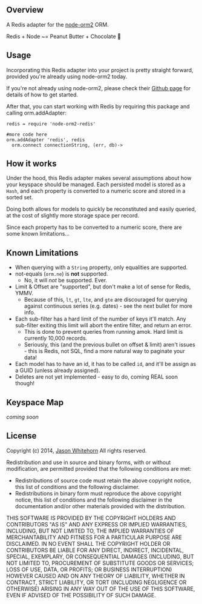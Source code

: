 ## Overview

A Redis adapter for the [node-orm2](https://github.com/dresende/node-orm2) ORM.

Redis + Node ~= Peanut Butter + Chocolate :blue_heart:

## Usage

Incorporating this Redis adapter into your project is pretty straight forward, provided you're already using node-orm2 today.

If you're not already using node-orm2, please check their [Github page](https://github.com/dresende/node-orm2) for details of how to get started.

After that, you can start working with Redis by requiring this package and calling orm.addAdapter:

    redis = require 'node-orm2-redis'

    #more code here
    orm.addAdapter 'redis', redis
      orm.connect connectionString, (err, db)->

## How it works

Under the hood, this Redis adapter makes several assumptions about how your keyspace should be managed.
Each persisted model is stored as a `Hash`, and each property is converted to a numeric score and stored in a sorted set.

Doing both allows for models to quickly be reconstituted and easily queried, at the cost of slightly more storage space per record.

Since each property has to be converted to a numeric score, there are some known limitations...

## Known Limitations

* When querying with a `String` property, only equalities are supported.
* not-equals (`orm.ne`) is **not** supported.
  * No, it will _not_ be supported. Ever.
* Limit & Offset are "supported", but don't make a lot of sense for Redis, YMMV.
  * Because of this, `lt`, `gt`, `lte`, and `gte` are discouraged for querying against continuous series (e.g. dates) - see the next bullet for more info.
* Each sub-filter has a hard limit of the number of keys it'll match. Any sub-filter exiting this limit will abort the entire filter, and return an error.
  * This is done to prevent queries from running amok. Hard limit is currently 10,000 records.
  * Seriously, this (and the previous bullet on offset & limit) aren't issues - this is Redis, not SQL, find a more natural way to paginate your data!
* Each model has to have an id, it has to be called `id`, and it'll be assign as a GUID (unless already assigned).
* Deletes are not yet implemented - easy to do, coming REAL soon though!

## Keyspace Map

_coming soon_

## License

Copyright (c) 2014, [Jason Whitehorn](https://github.com/jwhitehorn)
All rights reserved.

Redistribution and use in source and binary forms, with or without modification, are permitted provided that the following conditions are met:

* Redistributions of source code must retain the above copyright notice, this list of conditions and the following disclaimer.
* Redistributions in binary form must reproduce the above copyright notice, this list of conditions and the following disclaimer in the documentation and/or other materials provided with the distribution.

THIS SOFTWARE IS PROVIDED BY THE COPYRIGHT HOLDERS AND CONTRIBUTORS "AS IS" AND ANY EXPRESS OR IMPLIED WARRANTIES, INCLUDING, BUT NOT LIMITED TO, THE IMPLIED WARRANTIES OF MERCHANTABILITY AND FITNESS FOR A PARTICULAR PURPOSE ARE DISCLAIMED. IN NO EVENT SHALL THE COPYRIGHT HOLDER OR CONTRIBUTORS BE LIABLE FOR ANY DIRECT, INDIRECT, INCIDENTAL, SPECIAL, EXEMPLARY, OR CONSEQUENTIAL DAMAGES (INCLUDING, BUT NOT LIMITED TO, PROCUREMENT OF SUBSTITUTE GOODS OR SERVICES; LOSS OF USE, DATA, OR PROFITS; OR BUSINESS INTERRUPTION) HOWEVER CAUSED AND ON ANY THEORY OF LIABILITY, WHETHER IN CONTRACT, STRICT LIABILITY, OR TORT (INCLUDING NEGLIGENCE OR OTHERWISE) ARISING IN ANY WAY OUT OF THE USE OF THIS SOFTWARE, EVEN IF ADVISED OF THE POSSIBILITY OF SUCH DAMAGE.
